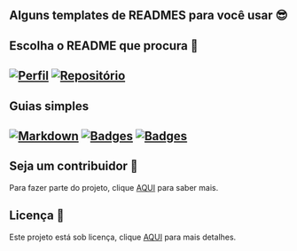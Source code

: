 ## Alguns templates de READMES para você usar 😎

## Escolha o README que procura 💛
[![Perfil](https://img.shields.io/badge/PERFIL-%23FFac45.svg?&style=for-the-badge&color=FFB000)]()
[![Repositório](https://img.shields.io/badge/REPOSITÓRIO-%23FFac45.svg?&style=for-the-badge&color=88FF00)]()
---
## Guias simples
[![Markdown](https://img.shields.io/badge/MARKDOWN-%23FFac45.svg?&style=for-the-badge&color=cyan)](https://github.com/nicolaswalcker/project-readme/blob/main/markdown/markdown-guia.md)
[![Badges](https://img.shields.io/badge/BADGES-%23FFac45.svg?&style=for-the-badge&color=pink)](https://github.com/nicolaswalcker/project-readme/blob/main/badges/badges-guia.md)
[![Badges](https://img.shields.io/badge/CARDS_ESTRELA-%23FFac45.svg?&style=for-the-badge&color=A6D6FF)](https://github.com/nicolaswalcker/project-readme/blob/main/CARDS-stars.md)
---

## Seja um contribuidor 🤝

Para fazer parte do projeto, clique [AQUI](https://github.com/nicolaswalcker/project-readme/blob/main/CONTRIBUIR.md) para saber mais.
## Licença 📜

Este projeto está sob licença, clique [AQUI](https://github.com/nicolaswalcker/project-readme/blob/main/LICENSE) para mais detalhes.

